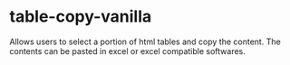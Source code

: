 # table-copy-vanilla

Allows users to select a portion of html tables and copy the content. The contents can be pasted in excel or excel compatible softwares.
